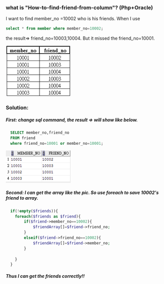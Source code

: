 
### what is "How-to-find-friend-from-column"? (Php+Oracle)

I want to find member_no =10002 who is his friends. When I use 

```sql
select * from member where member_no=10002; 
```
the result=> friend_no=10003,10004. But it missed the friend_no=10001. 
<br>

 
![image](https://raw.githubusercontent.com/chliwei199/How-to-find-friend-from-column/master/tablePic.png)



### Solution:

##### First: change sql command, the result => will show like below.

```sql
  SELECT member_no,friend_no
  FROM friend 
  where friend_no=10001 or member_no=10001;
```

![image](https://raw.githubusercontent.com/chliwei199/How-to-find-friend-from-column/master/tablePic2.png)

##### Second: I can get the array like the pic. So use foreach to save 10002's friend to array.

```php
  if(!empty($friends)){
    foreach($friends as $friend){
        if($friend->member_no==10002){
            $friendArray[]=$friend->friend_no;
        }
        elseif($friend->friend_no==10002){
            $friendArray[]=$friend->member_no;
        }
        
    }
  }
```

##### Thus I can get the friends correctly!! 




